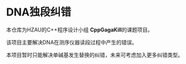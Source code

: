 # DNA独段纠错

本仓库为HZAU的C++程序设计小组 **CppGagaKill**的课题项目。

该项目主要解决DNA在测序仪器读段过程中产生的错误。

本项目暂时只能解决单碱基发生替换的纠错，未来可考虑加入更多纠错类型。

